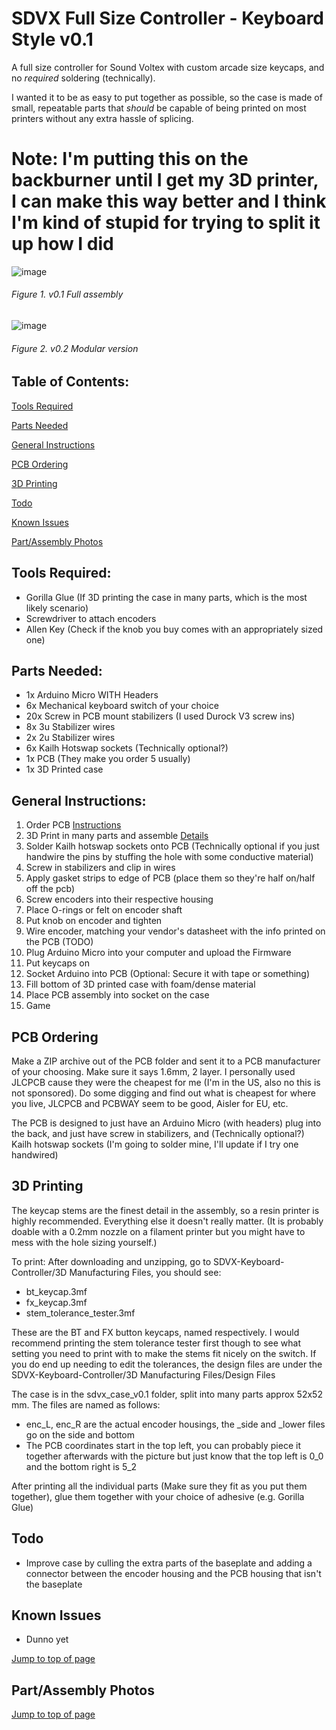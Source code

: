 # SDVX Full Size Controller - Keyboard Style v0.1
A full size controller for Sound Voltex with custom arcade size keycaps, and no _required_ soldering (technically).

I wanted it to be as easy to put together as possible, so the case is made of small, repeatable parts that _should_ be capable of being printed on most printers without any extra hassle of splicing.

# Note: I'm putting this on the backburner until I get my 3D printer, I can make this way better and I think I'm kind of stupid for trying to split it up how I did

![image](https://github.com/user-attachments/assets/9a7b1bfd-62c1-44c1-a583-e57ed6d0b2ee)
###### _Figure 1. v0.1 Full assembly_
![image](https://github.com/user-attachments/assets/a7869074-3bdf-4583-be19-54bcabf8a5e2)

###### _Figure 2. v0.2 Modular version_


## Table of Contents:
 [Tools Required](#tools-required)
 
 [Parts Needed](#parts-needed)
 
 [General Instructions](#general-instructions)
 
 [PCB Ordering](#pcb-ordering)
 
 [3D Printing](#3d-printing)
 
 [Todo](#todo)
 
 [Known Issues](#known-issues)
 
 [Part/Assembly Photos](#partassembly-photos)

## Tools Required:
- Gorilla Glue (If 3D printing the case in many parts, which is the most likely scenario)
- Screwdriver to attach encoders
- Allen Key (Check if the knob you buy comes with an appropriately sized one)

## Parts Needed:
- 1x Arduino Micro WITH Headers
- 6x Mechanical keyboard switch of your choice
- 20x Screw in PCB mount stabilizers (I used Durock V3 screw ins)
- 8x 3u Stabilizer wires
- 2x 2u Stabilizer wires
- 6x Kailh Hotswap sockets (Technically optional?)
- 1x PCB (They make you order 5 usually)
- 1x 3D Printed case

## General Instructions:
1. Order PCB [Instructions](#pcb-ordering)
2. 3D Print in many parts and assemble [Details](#3d-printing)
3. Solder Kailh hotswap sockets onto PCB (Technically optional if you just handwire the pins by stuffing the hole with some conductive material)
4. Screw in stabilizers and clip in wires
5. Apply gasket strips to edge of PCB (place them so they're half on/half off the pcb)
6. Screw encoders into their respective housing
7. Place O-rings or felt on encoder shaft
8. Put knob on encoder and tighten
9. Wire encoder, matching your vendor's datasheet with the info printed on the PCB (TODO)
10. Plug Arduino Micro into your computer and upload the Firmware
11. Put keycaps on
12. Socket Arduino into PCB (Optional: Secure it with tape or something)
13. Fill bottom of 3D printed case with foam/dense material
14. Place PCB assembly into socket on the case
15. Game

## PCB Ordering
Make a ZIP archive out of the PCB folder and sent it to a PCB manufacturer of your choosing. Make sure it says 1.6mm, 2 layer. I personally used JLCPCB cause they were the cheapest for me (I'm in the US, also no this is not sponsored). Do some digging and find out what is cheapest for where you live, JLCPCB and PCBWAY seem to be good, Aisler for EU, etc.

The PCB is designed to just have an Arduino Micro (with headers) plug into the back, and just have screw in stabilizers, and (Technically optional?) Kailh hotswap sockets (I'm going to solder mine, I'll update if I try one handwired)

## 3D Printing
The keycap stems are the finest detail in the assembly, so a resin printer is highly recommended. Everything else it doesn't really matter.
(It is probably doable with a 0.2mm nozzle on a filament printer but you might have to mess with the hole sizing yourself.)

To print: After downloading and unzipping, go to SDVX-Keyboard-Controller/3D Manufacturing Files, you should see:
- bt_keycap.3mf
- fx_keycap.3mf
- stem_tolerance_tester.3mf

These are the BT and FX button keycaps, named respectively. I would recommend printing the stem tolerance tester first though to see what setting you need to print with to make the stems fit nicely on the switch. If you do end up needing to edit the tolerances, the design files are under the SDVX-Keyboard-Controller/3D Manufacturing Files/Design Files

The case is in the sdvx_case_v0.1 folder, split into many parts approx 52x52 mm. The files are named as follows:
- enc_L, enc_R are the actual encoder housings, the _side and _lower files go on the side and bottom
- The PCB coordinates start in the top left, you can probably piece it together afterwards with the picture but just know that the top left is 0_0 and the bottom right is 5_2

After printing all the individual parts (Make sure they fit as you put them together), glue them together with your choice of adhesive (e.g. Gorilla Glue)

## Todo
- Improve case by culling the extra parts of the baseplate and adding a connector between the encoder housing and the PCB housing that isn't the baseplate

## Known Issues
- Dunno yet

[Jump to top of page](#table-of-contents)

## Part/Assembly Photos

[Jump to top of page](#table-of-contents)
